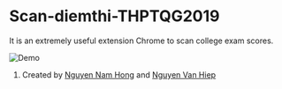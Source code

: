 # Scan-diemthi-THPTQG2019

 It is an extremely useful extension Chrome to scan college exam scores.
 
 ![Demo](https://i.imgur.com/mNElKyA.jpg)
 

1. Created by [Nguyen Nam Hong](https://fb.com/namhong1412) and [Nguyen Van Hiep](https://fb.com/hypnguyen1209)
